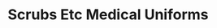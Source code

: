 ---
title: "Scrubs Etc Medical Uniforms"
url: /naperville/scrubs-etc-medical-uniforms/
shop: clothes
---